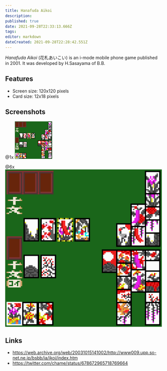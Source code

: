 ```yaml
---
title: Hanafuda Aikoi
description: 
published: true
date: 2021-09-28T22:33:13.666Z
tags: 
editor: markdown
dateCreated: 2021-09-28T22:28:42.551Z
---
```


_Hanafuda Aikoi_ (<span lang='ja'>花札あいこい</span>) is an i-mode mobile phone game published in 2001.
It was developed by H.Sasayama of B.B.

## Features
- Screen size: 120x120 pixels
- Card size: 12x18 pixels

## Screenshots

@1x
![hanafuda-aikoi-original.gif](/hanafuda-aikoi-original.gif)

@6x
![hanafuda-aikoi.png](/hanafuda-aikoi.png)

## Links
- https://web.archive.org/web/20031015141002/http://www009.upp.so-net.ne.jp/bsbb/ia/ikoi/index.htm
- https://twitter.com/chame/status/678672965718769664